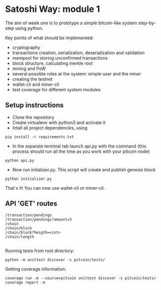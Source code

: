 # Satoshi Way: module 1

The aim of week one is to prototype a simple bitcoin-like system step-by-step using python.

Key points of what should be implemented:
* cryptography 
* transactions creation, serialization, deserialization and validation
* mempool for storing unconfirmed transactions
* block structure, calculating merkle root
* mining and PoW
* several possible roles at the system: simple user and the miner
* creating the testnet
* wallet-cli and miner-cli
* test coverage for different system modules

## Setup instructions
* Clone the repository
* Create virtualenv with python3 and activate it
* Intall all project dependencies, using 
``` 
pip install -r requirements.txt 
```
* In the separate terminal tab launch api.py with the command 
(this process should run all the time as you work with your pitcoin node)
``` 
python api.py 
```
* Now run initializer.py. This script will create and publish genesis block
```
python initializer.py
```
That`s it! You can now use wallet-cli or miner-cli.

## API 'GET' routes

```
/transaction/pendings
/transaction/pendings?amount=3
/chain
/chain/block
/chain/block?heigth=<int>
/chain/length
```

##
Running tests from root directory:
```
python -m unittest discover -s pitcoin/tests/
```

Getting coverage information: 
```
coverage run -m --source=pitcoin unittest discover -s pitcoin/tests/
coverage report -m
```